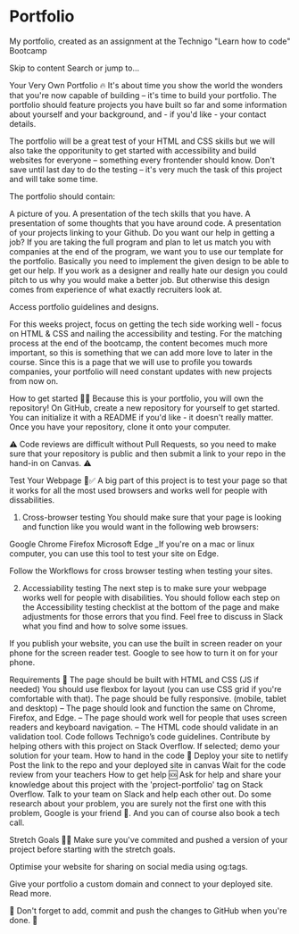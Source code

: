 # Portfolio
My portfolio, created as an assignment at the Technigo "Learn how to code" Bootcamp 

Skip to content
Search or jump to…


Your Very Own Portfolio 🔥
It's about time you show the world the wonders that you're now capable of building – it's time to build your portfolio. The portfolio should feature projects you have built so far and some information about yourself and your background, and - if you'd like - your contact details.

The portfolio will be a great test of your HTML and CSS skills but we will also take the opporitunity to get started with accessibility and build websites for everyone – something every frontender should know. Don't save until last day to do the testing – it's very much the task of this project and will take some time.

The portfolio should contain:

A picture of you.
A presentation of the tech skills that you have.
A presentation of some thoughts that you have around code.
A presentation of your projects linking to your Github.
Do you want our help in getting a job?
If you are taking the full program and plan to let us match you with companies at the end of the program, we want you to use our template for the portfolio. Basically you need to implement the given design to be able to get our help. If you work as a designer and really hate our design you could pitch to us why you would make a better job. But otherwise this design comes from experience of what exactly recruiters look at.

Access portfolio guidelines and designs.

For this weeks project, focus on getting the tech side working well - focus on HTML & CSS and nailing the accessibility and testing. For the matching process at the end of the bootcamp, the content becomes much more important, so this is something that we can add more love to later in the course. Since this is a page that we will use to profile you towards companies, your portfolio will need constant updates with new projects from now on.


How to get started 💪🏼
Because this is your portfolio, you will own the repository! On GitHub, create a new repository for yourself to get started. You can initialize it with a README if you'd like - it doesn't really matter. Once you have your repository, clone it onto your computer.

⚠️ Code reviews are difficult without Pull Requests, so you need to make sure that your repository is public and then submit a link to your repo in the hand-in on Canvas. ⚠️

Test Your Webpage 🏼✅
A big part of this project is to test your page so that it works for all the most used browsers and works well for people with dissabilities.

1. Cross-browser testing
You should make sure that your page is looking and function like you would want in the following web browsers:

Google Chrome
Firefox
Microsoft Edge
_If you're on a mac or linux computer, you can use this tool to test your site on Edge.

Follow the Workflows for cross browser testing when testing your sites.

2. Accessiability testing
The next step is to make sure your webpage works well for people with disabilities. You should follow each step on the Accessibility testing checklist at the bottom of the page and make adjustments for those errors that you find. Feel free to discuss in Slack what you find and how to solve some issues.

If you publish your website, you can use the built in screen reader on your phone for the screen reader test. Google to see how to turn it on for your phone.

Requirements 🧪
The page should be built with HTML and CSS (JS if needed)
You should use flexbox for layout (you can use CSS grid if you're comfortable with that).
The page should be fully responsive. (mobile, tablet and desktop) – The page should look and function the same on Chrome, Firefox, and Edge. – The page should work well for people that uses screen readers and keyboard navigation. – The HTML code should validate in an validation tool.
Code follows Technigo’s code guidelines.
Contribute by helping others with this project on Stack Overflow.
If selected; demo your solution for your team.
How to hand in the code 🎯
Deploy your site to netlify
Post the link to the repo and your deployed site in canvas
Wait for the code review from your teachers
How to get help 🆘
Ask for help and share your knowledge about this project with the 'project-portfolio' tag on Stack Overflow. Talk to your team on Slack and help each other out. Do some research about your problem, you are surely not the first one with this problem, Google is your friend 🙂. And you can of course also book a tech call.

Stretch Goals 🏃‍♂
Make sure you've commited and pushed a version of your project before starting with the stretch goals.

Optimise your website for sharing on social media using og:tags.

Give your portfolio a custom domain and connect to your deployed site. Read more.

🚨 Don't forget to add, commit and push the changes to GitHub when you're done. 🏁
